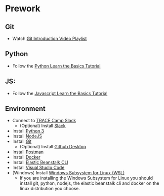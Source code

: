 # Prework

## Git
* Watch [Git Introduction Video Playlist](https://www.youtube.com/watch?v=9GKpbI1siow&list=PLpcSpRrAaOarEpNz71TSfNVd0eQmsZSgN)

## Python
* Follow the [Python Learn the Basics Tutorial](https://www.learnpython.org/)

## JS:
* Follow the [Javascript Learn the Basics Tutorial](https://www.learn-js.org/)

## Environment
* Connect to [TRACE Camp Slack](https://join.slack.com/t/tracecamp/shared_invite/enQtNjc1MTUwODIxMjgyLWY0M2EwMjZmZjBmZDNjYzVhYzM5NWYzZTFjNGNlNGUxZDY4YTg1NGJlMGIyMGZmYTUxNTQ4ZGM5OGQ0ZDMyZmY)
  * (Optional) Install [Slack](https://slack.com/downloads/)
* Install [Python 3](https://www.python.org/downloads/)
* Install [NodeJS](https://nodejs.org/en/)
* Install [Git](https://git-scm.com/downloads)
  * (Optional) Install [Github Desktop](https://desktop.github.com/)
* Install [Postman](https://www.getpostman.com/downloads/)
* Install [Docker](https://docs.docker.com/v17.12/install/)
* Install [Elastic Beanstalk CLI](https://docs.aws.amazon.com/elasticbeanstalk/latest/dg/eb-cli3-install.html)
* Install [Visual Studio Code](https://code.visualstudio.com/Download)
* (Windows) Install [Windows Subsystem for Linux (WSL)](https://docs.microsoft.com/en-us/windows/wsl/install-win10)
  * If you are installing the Windows Subsystem for Linux you should install git, python, nodejs, the elastic beanstalk cli and docker on the linux distribution you choose.
